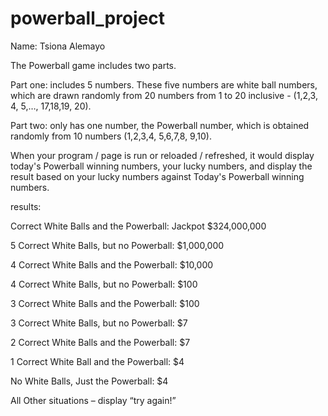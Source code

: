# powerball_project
Name:
Tsiona Alemayo

The Powerball game includes two parts.

Part one:
includes 5 numbers. These five numbers are white ball numbers,
which are drawn randomly from 20 numbers from 1 to 20 inclusive - (1,2,3, 4, 5,…, 17,18,19, 20).

Part two:
only has one number, the Powerball number, 
which is obtained randomly from 10 numbers (1,2,3,4, 5,6,7,8, 9,10).

When your program / page is run or reloaded / refreshed, it would display today's Powerball winning numbers, your lucky numbers, and display the result based on your lucky numbers against Today's Powerball winning numbers.

results:

Correct White Balls and the Powerball: Jackpot $324,000,000 

5 Correct White Balls, but no Powerball: $1,000,000 

4 Correct White Balls and the Powerball: $10,000 

4 Correct White Balls, but no Powerball: $100 

3 Correct White Balls and the Powerball: $100 

3 Correct White Balls, but no Powerball: $7 

2 Correct White Balls and the Powerball: $7 

1 Correct White Ball and the Powerball: $4 

No White Balls, Just the Powerball: $4 

All Other situations – display “try again!”  

